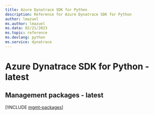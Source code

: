 ```yaml
---
title: Azure Dynatrace SDK for Python
description: Reference for Azure Dynatrace SDK for Python
author: lmazuel
ms.author: lmazuel
ms.data: 02/21/2023
ms.topic: reference
ms.devlang: python
ms.service: dynatrace
---
```

# Azure Dynatrace SDK for Python - latest

## Management packages - latest
[!INCLUDE [mgmt-packages](dynatrace-mgmt-index.md)]